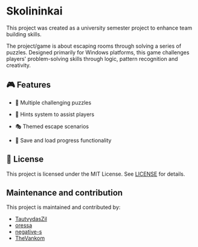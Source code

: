 # Skolininkai

This project was created as a university semester project to enhance team building skills.

The project/game is about escaping rooms through solving a series of puzzles. Designed primarily for Windows platforms, this game challenges players' problem-solving skills through logic, pattern recognition and creativity.

## 🎮 Features

* 🧩 Multiple challenging puzzles

* 🔑 Hints system to assist players

* 🎭 Themed escape scenarios

* 💾 Save and load progress functionality



## 📜 License

This project is licensed under the MIT License. See [LICENSE](LICENSE) for details.

## Maintenance and contribution

This project is maintained and contributed by:
* [TautvydasZil](https://github.com/TautvydasZil)
* [oressa](https://github.com/oressa)
* [negative-s](https://github.com/negative-s)
* [TheVankom](https://github.com/thevankom)
